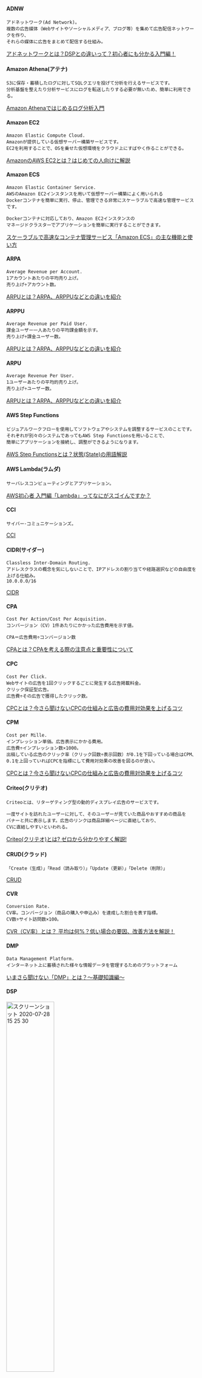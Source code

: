 #### ADNW
~~~
アドネットワーク(Ad Network)。
複数の広告媒体（Webサイトやソーシャルメディア、ブログ等）を集めて広告配信ネットワークを作り、
それらの媒体に広告をまとめて配信する仕組み。
~~~
[アドネットワークとは？DSPとの違いって？初心者にも分かる入門編！](https://satori.marketing/marketing-blog/what-is-marketing/ad-network/ "アドネットワークとは？DSPとの違いって？初心者にも分かる入門編！")

#### Amazon Athena(アテナ)
~~~
S3に保存・蓄積したログに対してSQLクエリを投げて分析を行えるサービスです。
分析基盤を整えたり分析サービスにログを転送したりする必要が無いため、簡単に利用できる。
~~~
[Amazon Athenaではじめるログ分析入門](https://qiita.com/miyasakura_/items/174dc73f706e8951dbdd "Amazon Athenaではじめるログ分析入門")

#### Amazon EC2
~~~
Amazon Elastic Compute Cloud.
Amazonが提供している仮想サーバー構築サービスです。
EC2を利用することで、OSを乗せた仮想環境をクラウド上にすばやく作ることができる。
~~~
[AmazonのAWS EC2とは？はじめての人向けに解説](https://techplay.jp/column/537 "AmazonのAWS EC2とは？はじめての人向けに解説")

#### Amazon ECS
~~~
Amazon Elastic Container Service.
AWSのAmazon EC2インスタンスを用いて仮想サーバー構築によく用いられる
Dockerコンテナを簡単に実行、停止、管理できる非常にスケーラブルで高速な管理サービスです。

Dockerコンテナに対応しており、Amazon EC2インスタンスの
マネージドクラスターでアプリケーションを簡単に実行することができます。
~~~
[スケーラブルで高速なコンテナ管理サービス「Amazon ECS」の主な機能と使い方](https://business.ntt-east.co.jp/content/cloudsolution/column-25.html#:~:text=Amazon%20ECS%EF%BC%88Amazon%20Elastic%20Container,%E6%8B%A1%E5%BC%B5%E6%80%A7%E3%81%A8%E3%83%91%E3%83%95%E3%82%A9%E3%83%BC%E3%83%9E%E3%83%B3%E3%82%B9%E3%81%AB "スケーラブルで高速なコンテナ管理サービス「Amazon ECS」の主な機能と使い方")

#### ARPA
~~~
Average Revenue per Account.
1アカウントあたりの平均売り上げ。
売り上げ÷アカウント数。
~~~
[ARPUとは？ARPA、ARPPUなどとの違いを紹介](https://www.emotion-tech.co.jp/resource/2018/what_is_arpu "ARPUとは？ARPA、ARPPUなどとの違いを紹介")

#### ARPPU
~~~
Average Revenue per Paid User.
課金ユーザー一人あたりの平均課金額を示す。
売り上げ÷課金ユーザー数。
~~~
[ARPUとは？ARPA、ARPPUなどとの違いを紹介](https://www.emotion-tech.co.jp/resource/2018/what_is_arpu "ARPUとは？ARPA、ARPPUなどとの違いを紹介")

#### ARPU
~~~
Average Revenue Per User.
1ユーザーあたりの平均的売り上げ。
売り上げ÷ユーザー数。
~~~
[ARPUとは？ARPA、ARPPUなどとの違いを紹介](https://www.emotion-tech.co.jp/resource/2018/what_is_arpu "ARPUとは？ARPA、ARPPUなどとの違いを紹介")

#### AWS Step Functions
~~~
ビジュアルワークフローを使用してソフトウェアやシステムを調整するサービスのことです。
それぞれが別々のシステムであってもAWS Step Functionsを用いることで、
簡単にアプリケーションを接続し、調整ができるようになります。
~~~
[AWS Step Functionsとは？状態(State)の用語解説](https://www.acrovision.jp/service/aws/?p=803 "AWS Step Functionsとは？状態(State)の用語解説")

#### AWS Lambda(ラムダ)
~~~
サーバレスコンピューティングとアプリケーション。
~~~
[AWS初心者 入門編「Lambda」ってなにがスゴイんですか？](https://www.bit-drive.ne.jp/managed-cloud/column/column_14.html "AWS初心者 入門編「Lambda」ってなにがスゴイんですか？")

#### CCI
~~~
サイバー･コミュニケーションズ。
~~~
[CCI](https://www.cci.co.jp/company/detail/ "CCI")

#### CIDR(サイダー)
~~~
Classless Inter-Domain Routing.
アドレスクラスの概念を気にしないことで、IPアドレスの割り当てや経路選択などの自由度を上げる仕組み。
10.0.0.0/16
~~~
[CIDR](https://wa3.i-3-i.info/word11989.html "CIDR")

#### CPA
~~~
Cost Per Action/Cost Per Acquisition.
コンバージョン（CV）1件あたりにかかった広告費用を示す値。

CPA＝広告費用÷コンバージョン数
~~~
[CPAとは？CPAを考える際の注意点と重要性について](https://www.seohacks.net/basic/terms/cpa/ "CPAとは？CPAを考える際の注意点と重要性について")

#### CPC
~~~
Cost Per Click.
Webサイトの広告を1回クリックするごとに発生する広告掲載料金。
クリック保証型広告。
広告費÷その広告で獲得したクリック数。
~~~
[CPCとは？今さら聞けないCPCの仕組みと広告の費用対効果を上げるコツ](https://udemy.benesse.co.jp/marketing/howto/what-is-cpc.html "CPCとは？今さら聞けないCPCの仕組みと広告の費用対効果を上げるコツ")

#### CPM
~~~
Cost per Mille.
インプレッション単価。広告表示にかかる費用。
広告費÷インプレッション数×1000。
出稿している広告のクリック率（クリック回数÷表示回数）が0.1を下回っている場合はCPM、
0.1を上回っていればCPCを指標にして費用対効果の改善を図るのが良い。
~~~
[CPCとは？今さら聞けないCPCの仕組みと広告の費用対効果を上げるコツ](https://udemy.benesse.co.jp/marketing/howto/what-is-cpc.html "CPCとは？今さら聞けないCPCの仕組みと広告の費用対効果を上げるコツ")

#### Criteo(クリテオ)
~~~
Criteoとは、リターゲティング型の動的ディスプレイ広告のサービスです。

一度サイトを訪れたユーザーに対して、そのユーザーが見ていた商品やおすすめの商品を
バナーと共に表示します。広告のリンクは商品詳細ページに直結しており、
CVに直結しやすいといわれる。
~~~
[Criteo(クリテオ)とは? ゼロから分かりやすく解説!](https://wacul-ai.com/blog/internet-ad/display-ad/what-is-criteo/ "Criteo(クリテオ)とは? ゼロから分かりやすく解説!")

#### CRUD(クラッド)
~~~
「Create（生成）」「Read（読み取り）」「Update（更新）」「Delete（削除）」
~~~
[CRUD](https://wa3.i-3-i.info/word123.html "CRUD")

#### CVR
~~~
Conversion Rate.
CV率。コンバージョン（商品の購入や申込み）を達成した割合を表す指標。
CV数÷サイト訪問数×100。
~~~
[CVR（CV率）とは？ 平均は何%？低い場合の要因、改善方法を解説！](https://service.plan-b.co.jp/blog/marketing/17199/ "CVR（CV率）とは？ 平均は何%？低い場合の要因、改善方法を解説！")

#### DMP
~~~
Data Management Platform.
インターネット上に蓄積された様々な情報データを管理するためのプラットフォーム
~~~
[いまさら聞けない「DMP」とは？～基礎知識編～](https://www.innovation.co.jp/urumo/dmp/ "いまさら聞けない「DMP」とは？～基礎知識編～")

#### DSP
<img width="50%" alt="スクリーンショット 2020-07-28 15 25 30" src="https://user-images.githubusercontent.com/28005895/88627016-9b9c7900-d0e6-11ea-91d6-1421abc30cf5.png">

~~~
Demand-Side Platform。
広告主(広告配信を希望している側)のプラットフォームです。
つまりDSPは、広告出稿の費用対効果を高めたい広告主のためのサービス。
~~~
[【図解】いまさら聞けない「DSP」とは？～基礎知識編～](https://www.innovation.co.jp/urumo/dsp/ "【図解】いまさら聞けない「DSP」とは？～基礎知識編～")

#### Elasticsearch
~~~
Elastic社が提供する「Lucene」ベースのオープンソース全文検索エンジンです。
なお全文検索エンジンとは、大量にあるドキュメントデータの中から、
目的のワードを含むドキュメントデータを検索するための仕組みです。
~~~
[全文検索エンジン「Elasticsearch」を調べて使ってみた色々まとめ](https://vitalify.jp/blog/2017/02/elasticsearch_matome.html "全文検索エンジン「Elasticsearch」を調べて使ってみた色々まとめ")

#### HAクラスター
~~~
High Availability.高可用性。
稼働系と待機系でサーバーを2台用意し、稼働系システムに障害が発生した際に
動的に待機系システムに切り替える仕組み。LifeKeeper。
~~~
[クラウド環境での高可用性の仕組み](https://sios.jp/products/lkdk/ha-cluster/cloud.html "クラウド環境での高可用性の仕組み")

#### Hadoop(ハドゥープ)
~~~
巨大データの取り扱いを目的とした分散処理のフレームワーク。プログラム基盤。

Hadoopは処理を行うために並列で用意されたコンピュータをその制御下に置き、
それらに対して小分けにされた処理を割り振り、処理状況の管理(モニタリング)
を行い、各コンピュータで処理された結果を回収しひとつにまとめます。
~~~
[Hadoop(ハドゥープ)とは？](https://www.gixo.jp/blog/12430/ "Hadoop(ハドゥープ)とは？")

#### nend
[nend](https://nend.net/mediapartner/features/ "nend")

#### ROAS
~~~
Return On Advertising Spend.売上高。
広告費に対してどれだけの売上をあげることができたのか。
ROASが良くてもROIが悪ければ、広告費に対して利益は生まれていない。

売上÷広告費×100(％)
~~~
[ROIとROASって何が違うの？広告運用の成果を測る重要な指標について](https://digitalidentity.co.jp/blog/ad/difference-roi-roas.html "ROIとROASって何が違うの？広告運用の成果を測る重要な指標について")

#### ROI
~~~
Return On Investment.利益額。
日本語では「投資収益率」や「投資利益率」とも呼ばれ、その投資でどれだけ利益を上げたのかを知ることのできる指標。

売上ー売上原価ー投資額）÷ 投資額×100（%）
~~~
[ROIの意味は？計算式まで理解して投資効果を正しく見極めよう！](https://www.innovation.co.jp/urumo/roi/ "ROIの意味は？計算式まで理解して投資効果を正しく見極めよう！")

#### SSP
~~~
Supply Side Platform。
メディア(広告枠を提供している側)のプラットフォームです。
広告枠をなるべく高く買ってもらいたい媒体社(メディア)のためのサービス。
~~~

#### インプレッション数
~~~
広告が表示された回数。
~~~

#### オーガニックユーザー
~~~
自然検索ユーザー。
有料検索広告や有料登録のスポンサー広告ではなく、SEOなどの自然検索結果によりサイトに流入するユーザー。
~~~
[オーガニックユーザー（自然検索ユーザー）](https://zero-s.jp/labo/?page_id=7889#:~:text=%E3%82%AA%E3%83%BC%E3%82%AC%E3%83%8B%E3%83%83%E3%82%AF%E3%83%A6%E3%83%BC%E3%82%B6%E3%83%BC%EF%BC%88%E8%87%AA%E7%84%B6%E6%A4%9C%E7%B4%A2%E3%83%A6%E3%83%BC%E3%82%B6%E3%83%BC%EF%BC%89%E3%81%A8%E3%81%AF%E3%80%81%E6%9C%89%E6%96%99%E6%A4%9C%E7%B4%A2,%E3%81%AE%E3%81%93%E3%81%A8%E3%82%92%E6%8C%87%E3%81%97%E3%81%BE%E3%81%99%E3%80%82 "オーガニックユーザー（自然検索ユーザー）")

#### グロースハック
~~~
開発の面で工夫をして、商品・サービスの改善をモニタリングしながらその商品・サービスを成長させること。
~~~
[最近流行りのグロースハックって何？](https://dentsu-ho.com/articles/2453 "最近流行りのグロースハックって何？")

#### データウェアハウス
~~~
DWH。過去データ（履歴データ）を整理して保管しておくデータベース。

要件
１．整理・分類されている
２．統合されている
３．時系列のデータである
４．更新したり削除したりしない
~~~
[データウェアハウス](https://wa3.i-3-i.info/word15571.html "データウェアハウス")<br>
[データウェアハウス（DWH）とは | 定義・データベース（DB）との違い](https://boxil.jp/mag/a1657/ "データウェアハウス（DWH）とは | 定義・データベース（DB）との違い")

#### データマート
<img width="50%" alt="スクリーンショット 2020-07-28 15 41 45" src="https://user-images.githubusercontent.com/28005895/88628420-e5865e80-d0e8-11ea-8936-3bfca91ff8f7.png">

~~~
企業などで情報システムに記録・蓄積されたデータから、
利用部門や用途、目的などに応じて必要なものだけを抽出、集計し、
利用しやすい形に格納したデータベース。
~~~
[データマートとは？](https://data.wingarc.com/what-is-data-mart-12075 "データマートとは？")

#### データレイク
~~~
ビッグデータをそのまま（生データのまま）格納できるストレージリポジトリのことです。
特に、音声や動画、SNSのログなどを含むあらゆる形式のデータ（非構造化データ）を、
そのままの形式で貯めておけるのが利点。
~~~
[データレイクとは？データレイクの落とし穴と効果](https://blogs.informatica.com/jp/2019/09/30/data-lake/ "データレイクとは？データレイクの落とし穴と効果")

#### ファネル分析
~~~
商品購入や会員登録など、アプリ内でユーザーにしてほしいアクションに至るまでのプロセスの離脱率を把握し、どこで多くのユーザーが離脱しているかを確認する分析手法。
~~~
[ファネル分析とは？ アプリのコンバージョンを最適化する方法を解説](https://repro.io/contents/funnel-analysis/#:~:text=%E3%83%95%E3%82%A1%E3%83%8D%E3%83%AB%E5%88%86%E6%9E%90%E3%81%A8%E3%81%AF%E3%80%81%E5%95%86%E5%93%81,%E7%A2%BA%E8%AA%8D%E3%81%99%E3%82%8B%E5%88%86%E6%9E%90%E6%89%8B%E6%B3%95%E3%81%A7%E3%81%99%E3%80%82 "ファネル分析とは？ アプリのコンバージョンを最適化する方法を解説")

#### バジェットアロケーション
~~~
budget allocation.予算割り当て。予算配分。
~~~

#### 共起ネットワーク
<img width="50%" alt="スクリーンショット 2020-07-28 15 08 34" src="https://user-images.githubusercontent.com/28005895/88625709-43647780-d0e4-11ea-9ba7-6c2ef48da4da.png">

~~~
一つ一つの文書で出現する単語「抽出語」のうち、「距離」が近いか遠いかを計算し、図示したもの。
~~~
[共起ネットワーク － KH Coderによるテキストマイニング](https://toukeier.hatenablog.com/entry/2019/08/19/203408 "共起ネットワーク － KH Coderによるテキストマイニング")
